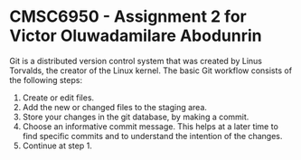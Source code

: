 # CMSC6950 - Assignment 2 for Victor Oluwadamilare Abodunrin
Git is a distributed version control system that was created by
Linus Torvalds, the creator of the Linux kernel.
The basic Git workflow consists of the following steps:
1. Create or edit files.
2. Add the new or changed files to the staging area.
3. Store your changes in the git database, by making a commit.
4. Choose an informative commit message. This helps at a later
time to find specific commits and to understand the intention of
the changes.
5. Continue at step 1.
